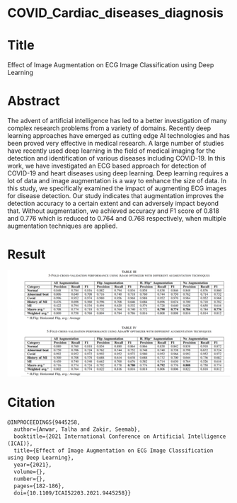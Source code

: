 # COVID_Cardiac_diseases_diagnosis
# Title
Effect of Image Augmentation on ECG Image Classification using Deep Learning

# Abstract
The advent of artificial intelligence has led to a better investigation of many complex research problems from a variety of domains. Recently deep learning approaches have emerged as cutting edge AI technologies and has been proved very effective in medical research. A large number of studies have recently used deep learning in the field of medical imaging for the detection and identification of various diseases including COVID-19. In this work, we have investigated an ECG based approach for detection of COVID-19 and heart diseases using deep learning. Deep learning requires a lot of data and image augmentation is a way to enhance the size of data. In this study, we specifically examined the impact of augmenting ECG images for disease detection. Our study indicates that augmentation improves the detection accuracy to a certain extent and can adversely impact beyond that. Without augmentation, we achieved accuracy and F1 score of 0.818 and 0.776 which is reduced to 0.764 and 0.768 respectively, when multiple augmentation techniques are applied. 

# Result

![metric-table.png](metric-table.png)

# Citation
```
@INPROCEEDINGS{9445258,
  author={Anwar, Talha and Zakir, Seemab},
  booktitle={2021 International Conference on Artificial Intelligence (ICAI)}, 
  title={Effect of Image Augmentation on ECG Image Classification using Deep Learning}, 
  year={2021},
  volume={},
  number={},
  pages={182-186},
  doi={10.1109/ICAI52203.2021.9445258}}
```
